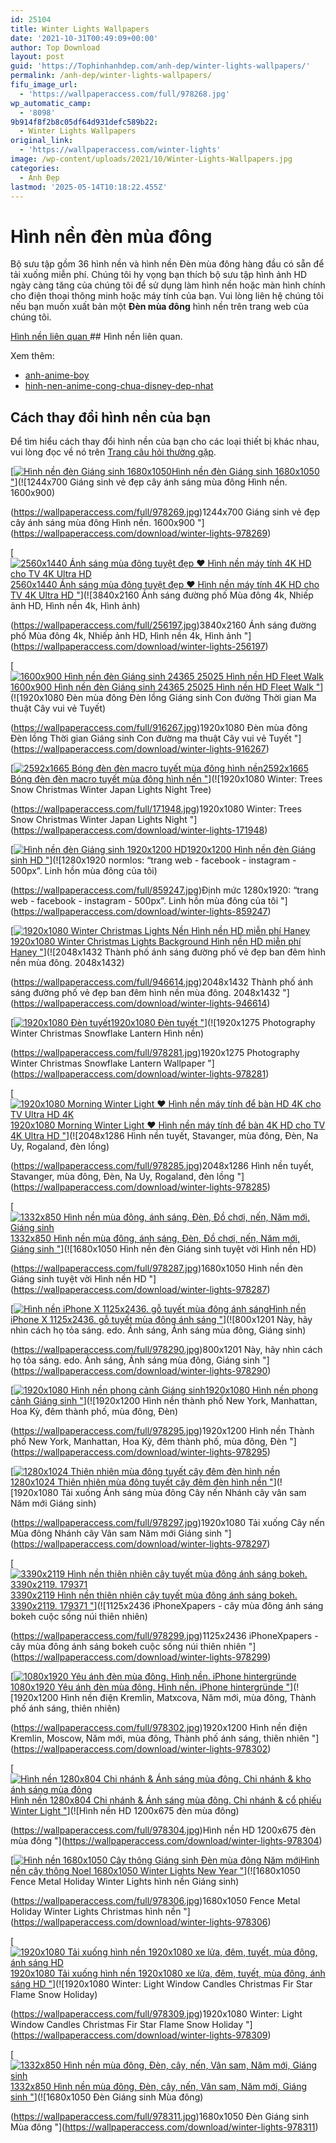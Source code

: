 ```yaml
---
id: 25104
title: Winter Lights Wallpapers
date: '2021-10-31T00:49:09+00:00'
author: Top Download
layout: post
guid: 'https://Tophinhanhdep.com/anh-dep/winter-lights-wallpapers/'
permalink: /anh-dep/winter-lights-wallpapers/
fifu_image_url:
  - 'https://wallpaperaccess.com/full/978268.jpg'
wp_automatic_camp:
  - '8098'
9b914f8f2b8c05df64d931defc589b22:
  - Winter Lights Wallpapers
original_link:
  - 'https://wallpaperaccess.com/winter-lights'
image: /wp-content/uploads/2021/10/Winter-Lights-Wallpapers.jpg
categories:
  - Ảnh Đẹp
lastmod: '2025-05-14T10:18:22.455Z'
---
```

# Hình nền đèn mùa đông

Bộ sưu tập gồm 36 hình nền và hình nền Đèn mùa đông hàng đầu có sẵn để tải xuống miễn phí. Chúng tôi hy vọng bạn thích bộ sưu tập hình ảnh HD ngày càng tăng của chúng tôi để sử dụng làm hình nền hoặc màn hình chính cho điện thoại thông minh hoặc máy tính của bạn. Vui lòng liên hệ chúng tôi nếu bạn muốn xuất bản một **Đèn mùa đông** hình nền trên trang web của chúng tôi.

[Hình nền liên quan ](#related) ## Hình nền liên quan.

   
 Xem thêm:

   
- [anh-anime-boy](https://tophinhanhdep.com/anh-anime/anh-anime-boy/)
- [hinh-nen-anime-cong-chua-disney-dep-nhat](https://tophinhanhdep.com/anh-anime/hinh-nen-anime-cong-chua-disney-dep-nhat/)

## Cách thay đổi hình nền của bạn

Để tìm hiểu cách thay đổi hình nền của bạn cho các loại thiết bị khác nhau, vui lòng đọc về nó trên [Trang câu hỏi thường gặp](https://tophinhanhdep.com/faq/).

  
[[![Hình nền đèn Giáng sinh 1680x1050](https://wallpaperaccess.com/full/978268.jpg)Hình nền đèn Giáng sinh 1680x1050 "](https://wallpaperaccess.com/download/winter-lights-978268)](![1244x700 Giáng sinh vẻ đẹp cây ánh sáng mùa đông Hình nền.  1600x900)

(https://wallpaperaccess.com/full/978269.jpg)1244x700 Giáng sinh vẻ đẹp cây ánh sáng mùa đông Hình nền. 1600x900 "](https://wallpaperaccess.com/download/winter-lights-978269)

[[![2560x1440 Ánh sáng mùa đông tuyệt đẹp ❤ Hình nền máy tính 4K HD cho TV 4K Ultra HD](https://wallpaperaccess.com/full/978270.jpg)2560x1440 Ánh sáng mùa đông tuyệt đẹp ❤ Hình nền máy tính 4K HD cho TV 4K Ultra HD "](https://wallpaperaccess.com/download/winter-lights-978270)](![3840x2160 Ánh sáng đường phố Mùa đông 4k, Nhiếp ảnh HD, Hình nền 4k, Hình ảnh)

(https://wallpaperaccess.com/full/256197.jpg)3840x2160 Ánh sáng đường phố Mùa đông 4k, Nhiếp ảnh HD, Hình nền 4k, Hình ảnh "](https://wallpaperaccess.com/download/winter-lights-256197)

[[![1600x900 Hình nền đèn Giáng sinh 24365 25025 Hình nền HD Fleet Walk](https://wallpaperaccess.com/full/978272.jpg)1600x900 Hình nền đèn Giáng sinh 24365 25025 Hình nền HD Fleet Walk "](https://wallpaperaccess.com/download/winter-lights-978272)](![1920x1080 Đèn mùa đông Đèn lồng Giáng sinh Con đường Thời gian Ma thuật Cây vui vẻ Tuyết)

(https://wallpaperaccess.com/full/916267.jpg)1920x1080 Đèn mùa đông Đèn lồng Thời gian Giáng sinh Con đường ma thuật Cây vui vẻ Tuyết "](https://wallpaperaccess.com/download/winter-lights-916267)

[[![2592x1665 Bóng đèn đèn macro tuyết mùa đông hình nền](https://wallpaperaccess.com/full/978274.jpg)2592x1665 Bóng đèn đèn macro tuyết mùa đông hình nền "](https://wallpaperaccess.com/download/winter-lights-978274)](![1920x1080 Winter: Trees Snow Christmas Winter Japan Lights Night Tree)

(https://wallpaperaccess.com/full/171948.jpg)1920x1080 Winter: Trees Snow Christmas Winter Japan Lights Night "](https://wallpaperaccess.com/download/winter-lights-171948)

[[![Hình nền đèn Giáng sinh 1920x1200 HD](https://wallpaperaccess.com/full/978275.jpg)1920x1200 Hình nền đèn Giáng sinh HD "](https://wallpaperaccess.com/download/winter-lights-978275)](![1280x1920 normlos: “trang web - facebook - instagram - 500px”.  Linh hồn mùa đông của tôi)

(https://wallpaperaccess.com/full/859247.jpg)Định mức 1280x1920: “trang web - facebook - instagram - 500px”. Linh hồn mùa đông của tôi "](https://wallpaperaccess.com/download/winter-lights-859247)

[[![1920x1080 Winter Christmas Lights Nền Hình nền HD miễn phí Haney](https://wallpaperaccess.com/full/978277.jpg)1920x1080 Winter Christmas Lights Background Hình nền HD miễn phí Haney "](https://wallpaperaccess.com/download/winter-lights-978277)](![2048x1432 Thành phố ánh sáng đường phố vẻ đẹp ban đêm hình nền mùa đông.  2048x1432)

(https://wallpaperaccess.com/full/946614.jpg)2048x1432 Thành phố ánh sáng đường phố vẻ đẹp ban đêm hình nền mùa đông. 2048x1432 "](https://wallpaperaccess.com/download/winter-lights-946614)

[[![1920x1080 Đèn tuyết](https://wallpaperaccess.com/full/978279.jpg)1920x1080 Đèn tuyết "](https://wallpaperaccess.com/download/winter-lights-978279)](![1920x1275 Photography Winter Christmas Snowflake Lantern Hình nền)

(https://wallpaperaccess.com/full/978281.jpg)1920x1275 Photography Winter Christmas Snowflake Lantern Wallpaper "](https://wallpaperaccess.com/download/winter-lights-978281)

[[![1920x1080 Morning Winter Light ❤ Hình nền máy tính để bàn HD 4K cho TV Ultra HD 4K](https://wallpaperaccess.com/full/978282.jpg)1920x1080 Morning Winter Light ❤ Hình nền máy tính để bàn 4K HD cho TV 4K Ultra HD "](https://wallpaperaccess.com/download/winter-lights-978282)](![2048x1286 Hình nền tuyết, Stavanger, mùa đông, Đèn, Na Uy, Rogaland, đèn lồng)

(https://wallpaperaccess.com/full/978285.jpg)2048x1286 Hình nền tuyết, Stavanger, mùa đông, Đèn, Na Uy, Rogaland, đèn lồng "](https://wallpaperaccess.com/download/winter-lights-978285)

[[![1332x850 Hình nền mùa đông, ánh sáng, Đèn, Đồ chơi, nến, Năm mới, Giáng sinh](https://wallpaperaccess.com/full/978286.jpg)1332x850 Hình nền mùa đông, ánh sáng, Đèn, Đồ chơi, nến, Năm mới, Giáng sinh "](https://wallpaperaccess.com/download/winter-lights-978286)](![1680x1050 Hình nền đèn Giáng sinh tuyệt vời Hình nền HD)

(https://wallpaperaccess.com/full/978287.jpg)1680x1050 Hình nền đèn Giáng sinh tuyệt vời Hình nền HD "](https://wallpaperaccess.com/download/winter-lights-978287)

[[![Hình nền iPhone X 1125x2436.  gỗ tuyết mùa đông ánh sáng](https://wallpaperaccess.com/full/978289.jpg)Hình nền iPhone X 1125x2436. gỗ tuyết mùa đông ánh sáng "](https://wallpaperaccess.com/download/winter-lights-978289)](![800x1201 Này, hãy nhìn cách họ tỏa sáng.  edo.  Ánh sáng, Ánh sáng mùa đông, Giáng sinh)

(https://wallpaperaccess.com/full/978290.jpg)800x1201 Này, hãy nhìn cách họ tỏa sáng. edo. Ánh sáng, Ánh sáng mùa đông, Giáng sinh "](https://wallpaperaccess.com/download/winter-lights-978290)

[[![1920x1080 Hình nền phong cảnh Giáng sinh](https://wallpaperaccess.com/full/978294.jpg)1920x1080 Hình nền phong cảnh Giáng sinh "](https://wallpaperaccess.com/download/winter-lights-978294)](![1920x1200 Hình nền thành phố New York, Manhattan, Hoa Kỳ, đêm thành phố, mùa đông, Đèn)

(https://wallpaperaccess.com/full/978295.jpg)1920x1200 Hình nền Thành phố New York, Manhattan, Hoa Kỳ, đêm thành phố, mùa đông, Đèn "](https://wallpaperaccess.com/download/winter-lights-978295)

[[![1280x1024 Thiên nhiên mùa đông tuyết cây đêm đèn hình nền](https://wallpaperaccess.com/full/978296.jpg) 1280x1024 Thiên nhiên mùa đông tuyết cây đêm đèn hình nền "](https://wallpaperaccess.com/download/winter-lights-978296)](![1920x1080 Tải xuống Ánh sáng mùa đông Cây nến Nhánh cây vân sam Năm mới Giáng sinh)

(https://wallpaperaccess.com/full/978297.jpg)1920x1080 Tải xuống Cây nến Mùa đông Nhánh cây Vân sam Năm mới Giáng sinh "](https://wallpaperaccess.com/download/winter-lights-978297)

[[![3390x2119 Hình nền thiên nhiên cây tuyết mùa đông ánh sáng bokeh.  3390x2119.  179371](https://wallpaperaccess.com/full/978298.jpg)3390x2119 Hình nền thiên nhiên cây tuyết mùa đông ánh sáng bokeh. 3390x2119. 179371 "](https://wallpaperaccess.com/download/winter-lights-978298)](![1125x2436 iPhoneXpapers - cây mùa đông ánh sáng bokeh cuộc sống núi thiên nhiên)

(https://wallpaperaccess.com/full/978299.jpg)1125x2436 iPhoneXpapers - cây mùa đông ánh sáng bokeh cuộc sống núi thiên nhiên "](https://wallpaperaccess.com/download/winter-lights-978299)

[[![1080x1920 Yêu ánh đèn mùa đông.  Hình nền.  iPhone hintergründe](https://wallpaperaccess.com/full/151224.jpg)1080x1920 Yêu ánh đèn mùa đông. Hình nền. iPhone hintergründe "](https://wallpaperaccess.com/download/winter-lights-151224)](![1920x1200 Hình nền điện Kremlin, Matxcova, Năm mới, mùa đông, Thành phố ánh sáng, thiên nhiên)

(https://wallpaperaccess.com/full/978302.jpg)1920x1200 Hình nền điện Kremlin, Moscow, Năm mới, mùa đông, Thành phố ánh sáng, thiên nhiên "](https://wallpaperaccess.com/download/winter-lights-978302)

[[![Hình nền 1280x804 Chi nhánh & Ánh sáng mùa đông.  Chi nhánh & kho ánh sáng mùa đông](https://wallpaperaccess.com/full/978303.jpg)Hình nền 1280x804 Chi nhánh &amp; Ánh sáng mùa đông. Chi nhánh &amp; cổ phiếu Winter Light "](https://wallpaperaccess.com/download/winter-lights-978303)](![Hình nền HD 1200x675 đèn mùa đông)

(https://wallpaperaccess.com/full/978304.jpg)Hình nền HD 1200x675 đèn mùa đông "](https://wallpaperaccess.com/download/winter-lights-978304)

[[![Hình nền 1680x1050 Cây thông Giáng sinh Đèn mùa đông Năm mới](https://wallpaperaccess.com/full/978305.jpg)Hình nền cây thông Noel 1680x1050 Winter Lights New Year "](https://wallpaperaccess.com/download/winter-lights-978305)](![1680x1050 Fence Metal Holiday Winter Lights hình nền Giáng sinh)

(https://wallpaperaccess.com/full/978306.jpg)1680x1050 Fence Metal Holiday Winter Lights Christmas hình nền "](https://wallpaperaccess.com/download/winter-lights-978306)

[[![1920x1080 Tải xuống hình nền 1920x1080 xe lửa, đêm, tuyết, mùa đông, ánh sáng HD](https://wallpaperaccess.com/full/978307.jpg)1920x1080 Tải xuống hình nền 1920x1080 xe lửa, đêm, tuyết, mùa đông, ánh sáng HD "](https://wallpaperaccess.com/download/winter-lights-978307)](![1920x1080 Winter: Light Window Candles Christmas Fir Star Flame Snow Holiday)

(https://wallpaperaccess.com/full/978309.jpg)1920x1080 Winter: Light Window Candles Christmas Fir Star Flame Snow Holiday "](https://wallpaperaccess.com/download/winter-lights-978309)

[[![1332x850 Hình nền mùa đông, Đèn, cây, nến, Vân sam, Năm mới, Giáng sinh](https://wallpaperaccess.com/full/978310.jpg)1332x850 Hình nền mùa đông, Đèn, cây, nến, Vân sam, Năm mới, Giáng sinh "](https://wallpaperaccess.com/download/winter-lights-978310)](![1680x1050 Đèn Giáng sinh Mùa đông)

(https://wallpaperaccess.com/full/978311.jpg)1680x1050 Đèn Giáng sinh Mùa đông "](https://wallpaperaccess.com/download/winter-lights-978311)
